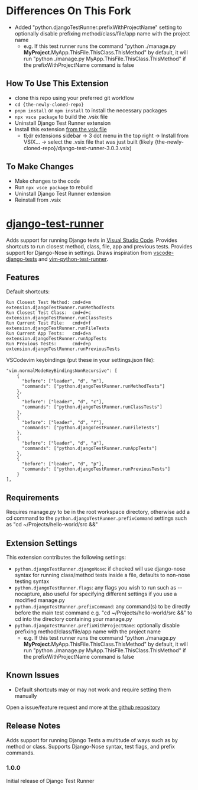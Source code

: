 # Differences On This Fork

- Added "python.djangoTestRunner.prefixWithProjectName" setting to optionally disable prefixing method/class/file/app name with the project name
  - e.g. If this test runner runs the command "python ./manage.py **MyProject**.MyApp.ThisFile.ThisClass.ThisMethod" by default, it will run "python ./manage.py MyApp.ThisFile.ThisClass.ThisMethod" if the prefixWithProjectName command is false

## How To Use This Extension

- clone this repo using your preferred git workflow
- `cd {the-newly-cloned-repo}`
- `pnpm install` or `npm install` to install the necessary packages
- `npx vsce package` to build the .vsix file
- Uninstall Django Test Runner extension
- Install this extension [from the vsix file](https://community.particle.io/t/how-to-install-a-vscode-extension-from-a-vsix-file/51014)
  - tl;dr extensions sidebar -> 3 dot menu in the top right -> Install from VSIX... -> select the .vsix file that was just built (likely {the-newly-cloned-repo}/django-test-runner-3.0.3.vsix)

## To Make Changes

- Make changes to the code
- Run `npx vsce package` to rebuild
- Uninstall Django Test Runner extension
- Reinstall from .vsix

# [django-test-runner](https://marketplace.visualstudio.com/items?itemName=Pachwenko.django-test-runner)

Adds support for running Django tests in [Visual Studio Code](https://github.com/microsoft/vscode). Provides shortcuts to run closest method, class, file, app and previous tests. Provides support for Django-Nose in settings.
Draws inspiration from [vscode-django-tests](https://github.com/remik/vscode-django-tests) and [vim-python-test-runner](https://github.com/JarrodCTaylor/vim-python-test-runner).

## Features

Default shortcuts:

```
Run Closest Test Method: cmd+d+m        extension.djangoTestRunner.runMethodTests
Run Closest Test Class:  cmd+d+c        extension.djangoTestRunner.runClassTests
Run Current Test File:   cmd+d+f        extension.djangoTestRunner.runFileTests
Run Current App Tests:   cmd+d+a        extension.djangoTestRunner.runAppTests
Run Previous Tests:      cmd+d+p        extension.djangoTestRunner.runPreviousTests
```

VSCodevim keybindings (put these in your settings.json file):

```
"vim.normalModeKeyBindingsNonRecursive": [
    {
      "before": ["leader", "d", "m"],
      "commands": ["python.djangoTestRunner.runMethodTests"]
    },
    {
      "before": ["leader", "d", "c"],
      "commands": ["python.djangoTestRunner.runClassTests"]
    },
    {
      "before": ["leader", "d", "f"],
      "commands": ["python.djangoTestRunner.runFileTests"]
    },
    {
      "before": ["leader", "d", "a"],
      "commands": ["python.djangoTestRunner.runAppTests"]
    },
    {
      "before": ["leader", "d", "p"],
      "commands": ["python.djangoTestRunner.runPreviousTests"]
    }
],
```

## Requirements

Requires manage&#46;py to be in the root workspace directory, otherwise add a cd command to the `python.djangoTestRunner.prefixCommand` settings such as "cd ~/Projects/hello-world/src &&"

## Extension Settings

This extension contributes the following settings:

- `python.djangoTestRunner.djangoNose`: if checked will use django-nose syntax for running class/method tests inside a file, defaults to non-nose testing syntax
- `python.djangoTestRunner.flags`: any flags you wish to run such as --nocapture, also useful for specifying different settings if you use a modified manage&#46;py
- `python.djangoTestRunner.prefixCommand`: any command(s) to be directly before the main test command e.g. "cd ~/Projects/hello-world/src &&" to cd into the directory containing your manage&#46;py
- `python.djangoTestRunner.prefixWithProjectName`: optionally disable prefixing method/class/file/app name with the project name
  - e.g. If this test runner runs the command "python ./manage.py **MyProject**.MyApp.ThisFile.ThisClass.ThisMethod" by default, it will run "python ./manage.py MyApp.ThisFile.ThisClass.ThisMethod" if the prefixWithProjectName command is false

## Known Issues

- Default shortcuts may or may not work and require setting them manually

Open a issue/feature request and more at [the github repository](https://github.com/Pachwenko/VSCode-Django-Test-Runner/issues)

## Release Notes

Adds support for running Django Tests a multitude of ways such as by method or class. Supports Django-Nose syntax, test flags, and prefix commands.

### 1.0.0

Initial release of Django Test Runner
